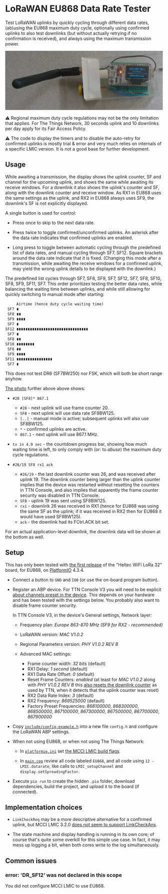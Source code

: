 # LoRaWAN EU868 Data Rate Tester

Test LoRaWAN uplinks by quickly cycling through different data rates, (ab)using the EU868 maximum
duty cycle, optionally using confirmed uplinks to also test downlinks (but without actually retrying
if no confirmation is received), and always using the maximum transmission power.

[![Heltec board in Tic Tac box](./doc/device.png)](./doc/device.png)

:warning: Regional maximum duty cycle regulations may not be the only limitation that applies. For
The Things Network, 30 seconds uplink and 10 downlinks per day apply for its Fair Access Policy.

:warning: The code to display the timers and to disable the auto-retry for confirmed uplinks is
mostly trial & error and very much relies on internals of a specific LMIC version. It is not a good
base for further development.

## Usage

While awaiting a transmission, the display shows the uplink counter, SF and channel for the upcoming
uplink, and shows the same while awaiting its receive windows. For a downlink it also shows the
uplink's counter and SF, along with the downlink counter and receive window. As RX1 in EU868 uses
the same settings as the uplink, and RX2 in EU868 always uses SF9, the downlink's SF is not
explicitly displayed.

A single button is used for control:

- Press once to skip to the next data rate.

- Press twice to toggle confirmed/unconfirmed uplinks. An asterisk after the data rate indicates
  that confirmed uplinks are enabled.

- Long press to toggle between automatic cycling through the predefined list of data rates, and
  manual cycling through SF7..SF12. Square brackets around the data rate indicate that it is fixed.
  (Changing this mode after a transmission, while awaiting the receive windows for a confirmed
  uplink, may yield the wrong uplink details to be displayed with the downlink.)

The predefined list cycles through SF7, SF8, SF9, SF7, SF12, SF7, SF8, SF10, SF8, SF9, SF11, SF7.
This order prioritizes testing the better data rates, while balancing the waiting time between
uplinks, and while still allowing for quickly switching to manual mode after starting:

         Airtime (hence duty cycle waiting time)
     SF7 ∎
     SF8 ∎∎
     SF9 ∎∎∎∎
     SF7 ∎
    SF12 ∎∎∎∎∎∎∎∎∎∎∎∎∎∎∎∎∎∎∎∎∎∎∎∎∎∎∎∎∎∎∎∎
     SF7 ∎
     SF8 ∎∎
    SF10 ∎∎∎∎∎∎∎∎
     SF8 ∎∎
     SF9 ∎∎∎∎
    SF11 ∎∎∎∎∎∎∎∎∎∎∎∎∎∎∎∎
     SF7 ∎

This does not test DR6 (SF7BW250) nor FSK, which will both be short range anyhow.

[The photo](./doc/device.png) further above above shows:

- `#20 [SF8]* 867.1`
  - `#20` - next uplink will use frame counter 20.
  - `SF8` - next uplink will use data rate SF8BW125.
  - `[..]` - manual mode is active; subsequent uplinks will also use SF8BW125.
  - `*` - confirmed uplinks are active.
  - `867.1` - next uplink will use 867.1 MHz.

- `tx in 4.9 sec` - the countdown progress bar, showing how much waiting time is left, to only
  comply with (or: to _abuse_) the maximum duty cycle regulations.

- `#26/19 SF8 rx1 ack`
  - `#26/19` - the last downlink counter was 26, and was received after uplink 19. The downlink
    counter being larger than the uplink counter implies that the device was restarted without
    resetting the counters in TTN Console, and also implies that apparently the frame counter
    security was disabled in TTN Console.
  - `SF8` - uplink 19 was sent using SF8BW125.
  - `rx1` - downlink 26 was received in RX1 (hence for EU868 was using the same SF as the uplink; if
    it was received in RX2 then for EU868 it would have used SF9BW125).
  - `ack` - the downlink had its FCtrl.ACK bit set.

For an actual application-level downlink, the downlink data will be shown at the bottom as well.

## Setup

This has only been tested with [the first release](doc/heltec-wifi-lora-32/README.md) of the "Heltec
WiFi LoRa 32" board, for EU868, on [PlatformIO][pio] 4.3.4.

[pio]: https://platformio.org/

- Connect a button to `GND` and `IO0` (or use the on-board program button).

- Register an ABP device. For TTN Console V3 you will need to be explicit 
  [about channels preset in the device][preset]. This depends on your hardware and has been tested
  with the settings below. You probably also want to disable frame counter security.

  [preset]: https://www.thethingsnetwork.org/forum/t/why-is-my-abp-device-not-seen-in-v3/53300/10

  In TTN Console V3, in the device's General settings, Network layer:

  - Frequency plan: _Europe 863-870 MHz (SF9 for RX2 - recommended)_
  - LoRaWAN version: _MAC V1.0.2_
  - Regional Parameters version: _PHY V1.0.2 REV B_
  - Advanced MAC settings:
    - Frame counter width: _32 bits_ (default)
    - RX1 Delay: _1 second_ (default)
    - RX1 Data Rate Offset: _0_ (default)
    - Reset Frame Counters: _enabled_ (at least for _MAC V1.0.2_ along with _PHY V1.0.2 REV B_
      this [also resets the downlink counter][downlink] as used by TTN, when it detects that the
      uplink counter was reset)
    - RX2 Data Rate Index: _3_ (default)
    - RX2 Frequency: _869525000_ (default)
    - Factory Preset Frequencies: _868100000_, _868300000_, _868500000_, _867100000_, _867300000_,
      _867500000_, _867700000_, _867900000_

    [downlink]: https://www.thethingsnetwork.org/forum/t/how-to-reset-frame-counter-on-v3/47884/6

- Copy [`include/config-example.h`](include/config-example.h) into a new file `config.h` and
  configure the LoRaWAN ABP settings.

- When not using EU868, or when not using The Things Network:

  - In [`platformio.ini`](platformio.ini) set [the MCCI LMIC build flags][mcci_flags]. 

    [mcci_flags]: https://github.com/mcci-catena/arduino-lmic#platformio
  
  - In [`main.cpp`](src/main.cpp) review all code labeled `EU868`, and all code using
    `12 - LMIC.datarate`, like calls to `LMIC_setupChannel` and `display.setSpreadingFactor`.

- Execute `pio run` to create the hidden `.pio` folder, download dependencies, build the project,
  and upload it to the board (if connected).

## Implementation choices

- `LinkCheckReq` may be a more descriptive alternative for a confirmed uplink, but MCCI LMIC 3.2.0
  [does not seem to support LinkCheckAns][LinkCheckAns].
  
  [LinkCheckAns]: https://github.com/mcci-catena/arduino-lmic/blob/v3.2.0/src/lmic/lmic.c#L917-L921
 
- The state machine and display handling is running in its own core; of course that's quite some
  overkill for this simple use case. In fact, it may mess up logging a bit, when both cores write to
  the log simultaneously.
  
## Common issues

### error: 'DR_SF12' was not declared in this scope

You did not configure MCCI LMIC to use EU868.
